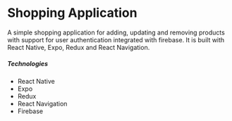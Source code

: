 # Shopping Application

A simple shopping application for adding, updating and removing products with support for user authentication integrated with firebase. It is built with React Native, Expo, Redux and React Navigation.

##### Technologies
* React Native
* Expo
* Redux
* React Navigation
* Firebase